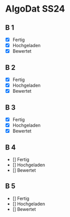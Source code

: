 # AlgoDat SS24
## B 1
- [x] Fertig
- [x] Hochgeladen
- [x] Bewertet

## B 2
- [x] Fertig
- [x] Hochgeladen
- [x] Bewertet

## B 3
- [x] Fertig
- [x] Hochgeladen
- [x] Bewertet

## B 4

- [] Fertig
- [] Hochgeladen
- [] Bewertet

## B 5

- [] Fertig
- [] Hochgeladen
- [] Bewertet